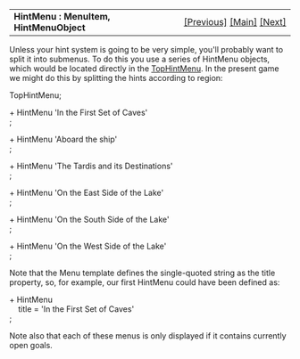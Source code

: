 <table width="100%" data-border="0" data-cellspacing="0"
data-cellpadding="3" data-bgcolor="#C0C0C0">
<colgroup>
<col style="width: 50%" />
<col style="width: 50%" />
</colgroup>
<tbody>
<tr>
<td style="text-align: left;"><strong>HintMenu : MenuItem,
HintMenuObject<br />
</strong></td>
<td style="text-align: right;"><a href="tophintmenu.htm">[Previous]</a>
<a href="generalintroduction.htm">[Main]</a> <a
href="goal.htm">[Next]</a></td>
</tr>
</tbody>
</table>

  
Unless your hint system is going to be very simple, you'll probably want
to split it into submenus. To do this you use a series of HintMenu
objects, which would be located directly in the
[TopHintMenu](tophintmenu.htm). In the present game we might do this by
splitting the hints according to region:  
  
  
TopHintMenu;  
  
+ HintMenu 'In the First Set of Caves'  
;  
  
+ HintMenu 'Aboard the ship'  
;  
  
+ HintMenu 'The Tardis and its Destinations'  
;  
  
+ HintMenu 'On the East Side of the Lake'  
;  
  
+ HintMenu 'On the South Side of the Lake'  
;  
  
+ HintMenu 'On the West Side of the Lake'  
;  
  
Note that the Menu template defines the single-quoted string as the
title property, so, for example, our first HintMenu could have been
defined as:  
  
+ HintMenu  
    title = 'In the First Set of Caves'  
;  
  
Note also that each of these menus is only displayed if it contains
currently open goals.  
